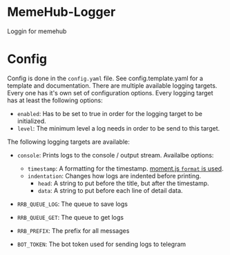 # MemeHub-Logger
Loggin for memehub


# Config

Config is done in the `config.yaml` file. See config.template.yaml for a template and documentation.
There are multiple available logging targets. Every one has it's own set of configuration options.
Every logging target has at least the following options:

 - `enabled`: Has to be set to true in order for the logging target to be initialized.
 - `level`: The minimum level a log needs in order to be send to this target.
 
The following logging targets are available:

 - `console`: Prints logs to the console / output stream.
   Availalbe options:
   - `timestamp`: A formatting for the timestamp. [moment.js `format` is used](https://momentjs.com/docs/#/displaying/format/).
   - `indentation`: Changes how logs are indented before printing.
     - `head`: A string to put before the title, but after the timestamp.
     - `data`: A string to put before each line of detail data.

 - `RRB_QUEUE_LOG`: The queue to save logs
 - `RRB_QUEUE_GET`: The queue to get logs
 - `RRB_PREFIX`: The prefix for all messages
 - `BOT_TOKEN`: The bot token used for sending logs to telegram
